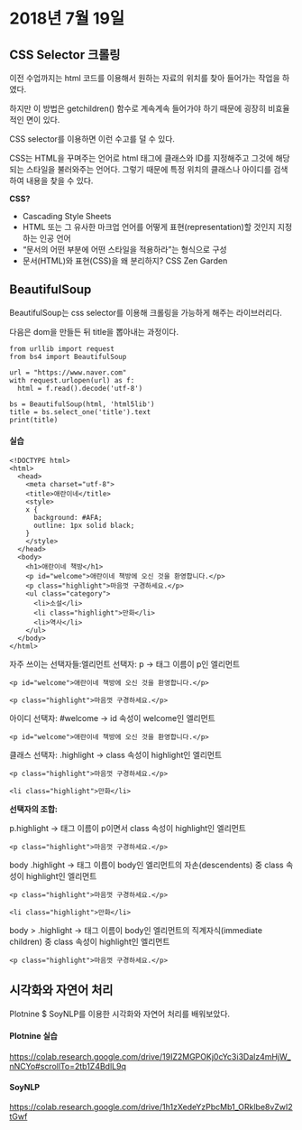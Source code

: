 # 2018년 7월 19일

## CSS Selector 크롤링

이전 수업까지는 html 코드를 이용해서 원하는 자료의 위치를 찾아 들어가는 작업을 하였다. 

하지만 이 방법은 getchildren() 함수로 계속계속 들어가야 하기 때문에 굉장히 비효율적인 면이 있다. 



CSS selector를 이용하면 이런 수고를 덜 수 있다. 

CSS는 HTML을 꾸며주는 언어로 html 태그에 클래스와 ID를 지정해주고 그것에 해당되는 스타일을 불러와주는 언어다. 그렇기 때문에 특정 위치의 클래스나 아이디를 검색하여 내용을 찾을 수 있다. 



**CSS?**

* Cascading Style Sheets
* HTML 또는 그 유사한 마크업 언어를 어떻게 표현(representation)할 것인지 지정하는 인공 언어
* “문서의 어떤 부분에 어떤 스타일을 적용하라”는 형식으로 구성
* 문서(HTML)와 표현(CSS)을 왜 분리하지? CSS Zen Garden



## BeautifulSoup

BeautifulSoup는 css selector를 이용해 크롤링을 가능하게 해주는 라이브러리다. 

다음은 dom을 만들든 뒤 title을 뽑아내는 과정이다. 

~~~
from urllib import request
from bs4 import BeautifulSoup

url = "https://www.naver.com"
with request.urlopen(url) as f:
  html = f.read().decode('utf-8')

bs = BeautifulSoup(html, 'html5lib')
title = bs.select_one('title').text
print(title)
~~~



#### 실습

~~~
<!DOCTYPE html>
<html>
  <head>
    <meta charset="utf-8">
    <title>애란이네</title>
    <style>
    x {
      background: #AFA;
      outline: 1px solid black;
    }
    </style>
  </head>
  <body>
    <h1>애란이네 책방</h1>
    <p id="welcome">애란이네 책방에 오신 것을 환영합니다.</p>
    <p class="highlight">마음껏 구경하세요.</p>
    <ul class="category">
      <li>소설</li>
      <li class="highlight">만화</li>
      <li>역사</li>
    </ul>
  </body>
</html>
~~~



자주 쓰이는 선택자들:엘리먼트 선택자: p → 태그 이름이 p인 엘리먼트

~~~ 
<p id="welcome">애란이네 책방에 오신 것을 환영합니다.</p>

<p class="highlight">마음껏 구경하세요.</p>
~~~

아이디 선택자: #welcome → id 속성이 welcome인 엘리먼트

~~~ 
<p id="welcome">애란이네 책방에 오신 것을 환영합니다.</p>
~~~

클래스 선택자: .highlight → class 속성이 highlight인 엘리먼트

~~~
<p class="highlight">마음껏 구경하세요.</p>

<li class="highlight">만화</li>
~~~

**선택자의 조합:**



p.highlight → 태그 이름이 p이면서 class 속성이 highlight인 엘리먼트

~~~
<p class="highlight">마음껏 구경하세요.</p>
~~~



body .highlight → 태그 이름이 body인 엘리먼트의 자손(descendents) 중 class 속성이 highlight인 엘리먼트

~~~
<p class="highlight">마음껏 구경하세요.</p>

<li class="highlight">만화</li>
~~~



body > .highlight → 태그 이름이 body인 엘리먼트의 직계자식(immediate children) 중 class 속성이 highlight인 엘리먼트

~~~
<p class="highlight">마음껏 구경하세요.</p>
~~~



## 시각화와 자연어 처리

Plotnine $ SoyNLP를 이용한 시각화와 자연어 처리를 배워보았다. 



#### Plotnine 실습

https://colab.research.google.com/drive/19IZ2MGPOKj0cYc3i3Dalz4mHjW_nNCYo#scrollTo=2tb1Z4BdlL9q



#### SoyNLP

https://colab.research.google.com/drive/1h1zXedeYzPbcMb1_ORklbe8vZwI2tGwf



